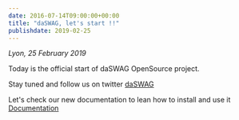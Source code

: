 ```yaml
---
date: 2016-07-14T09:00:00+00:00
title: "daSWAG, let's start !!"
publishdate: 2019-02-25
---
```

*Lyon, 25 February 2019*

Today is the official start of daSWAG OpenSource project. 

Stay tuned and follow us on twitter [daSWAG](https://www.twitter.com/daswag_project)

Let's check our new documentation to lean how to install and use it [Documentation](http://www.daswag.tech/documentation)

<!--more-->